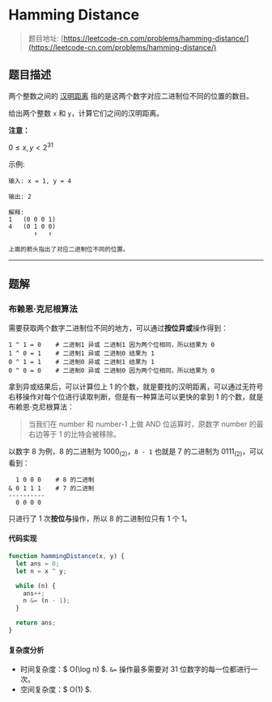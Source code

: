 # Hamming Distance

> 题目地址: [https://leetcode-cn.com/problems/hamming-distance/](https://leetcode-cn.com/problems/hamming-distance/)

## 题目描述

两个整数之间的 <a href="https://baike.baidu.com/item/%E6%B1%89%E6%98%8E%E8%B7%9D%E7%A6%BB" target="_blank">汉明距离</a> 指的是这两个数字对应二进制位不同的位置的数目。

给出两个整数 `x` 和 `y`，计算它们之间的汉明距离。

**注意：**

$0 \leq x, y < 2^{31}$

示例:

```
输入: x = 1, y = 4

输出: 2

解释:
1   (0 0 0 1)
4   (0 1 0 0)
       ↑   ↑

上面的箭头指出了对应二进制位不同的位置。
```

------

## 题解

### 布赖恩·克尼根算法

需要获取两个数字二进制位不同的地方，可以通过**按位异或**操作得到：

```
1 ^ 1 = 0    # 二进制1 异或 二进制1 因为两个位相同，所以结果为 0
1 ^ 0 = 1    # 二进制1 异或 二进制0 结果为 1
0 ^ 1 = 1    # 二进制0 异或 二进制1 结果为 1
0 ^ 0 = 0    # 二进制0 异或 二进制0 因为两个位相同，所以结果为 0
```

拿到异或结果后，可以计算位上 1 的个数，就是要找的汉明距离，可以通过无符号右移操作对每个位进行读取判断，但是有一种算法可以更快的拿到 1 的个数，就是布赖恩·克尼根算法：

> 当我们在 number 和 number-1 上做 AND 位运算时，原数字 number 的最右边等于 1 的比特会被移除。

以数字 8 为例，8 的二进制为 $1000_{(2)}$，`8 - 1` 也就是 7 的二进制为 $0111_{(2)}$，可以看到：

```
  1 0 0 0    # 8 的二进制
& 0 1 1 1    # 7 的二进制
----------
  0 0 0 0
```

只进行了 1 次**按位与**操作，所以 8 的二进制位只有 1 个 1。

#### 代码实现

```js
function hammingDistance(x, y) {
  let ans = 0;
  let n = x ^ y;

  while (n) {
    ans++;
    n &= (n - 1);
  }

  return ans;
}
```

#### 复杂度分析

* 时间复杂度：$ O(\log n) $. `&=` 操作最多需要对 31 位数字的每一位都进行一次。
* 空间复杂度：$ O(1) $.
